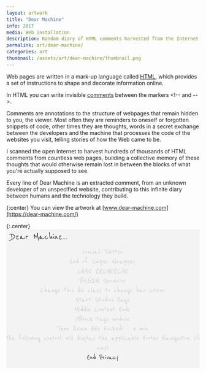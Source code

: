```yaml
---
layout: artwork
title: "Dear Machine"
info: 2017
media: Web installation
description: Random diary of HTML comments harvested from the Internet.
permalink: art/dear-machine/
categories: art
thumbnail: /assets/art/dear-machine/thumbnail.png
---
```


Web pages are written in a mark-up language called [HTML](https://www.w3schools.com/html/default.asp), which provides a set of instructions to shape and decorate information online.

In HTML you can write invisible [comments](https://www.w3schools.com/html/html_comments.asp) between the markers &lt;!-- and --&gt;.

Comments are annotations to the structure of webpages that remain hidden to you, the viewer. Most often they are reminders to oneself or forgotten snippets of code, other times they are thoughts, words in a secret exchange between the developers and the machine that processes the code of the websites you visit, telling stories of how the Web came to be.

I scanned the open Internet to harvest hundreds of thousands of HTML comments from countless web pages, building a collective memory of these thoughts that would otherwise remain lost in between the blocks of what you're actually supposed to see.

Every line of Dear Machine is an extracted comment, from an unknown developer of an unspecified website, contributing to this infinite diary between humans and the technology they build.

{:center}
You can view the artwork at [www.dear-machine.com](https://dear-machine.com/)

{:.center}
![](/assets/art/dear-machine/thumbnail.png)
